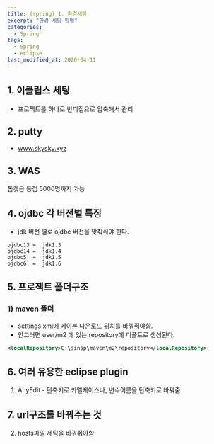 ```yaml
---
title: (spring) 1. 환경세팅 
excerpt: "환경 세팅 방법"
categories:
  - Spring 
tags:
  - Spring
  - eclipse
last_modified_at: 2020-04-11
---
```


## 1. 이클립스 세팅
- 프로젝트를 하나로 반디집으로 압축해서 관리

## 2. putty
- www.skysky.xyz

## 3. WAS
톰켓은 동접 5000명까지 가능

## 4. ojdbc 각 버전별 특징
- jdk 버전 별로 ojdbc 버전을 맞춰줘야 한다.
```
ojdbc13 =  jdk1.3
ojdbc14 =  jdk1.4
ojdbc5  =  jdk1.5
ojdbc6  =  jdk1.6
```

## 5. 프로젝트 폴더구조

### 1) maven 폴더
- settings.xml에 메이븐 다운로드 위치를 바꿔줘야함.
- 안그러면 user/m2 에 있는 repository에 디폴트로 생성된다.
~~~xml
<localRepository>C:\sinsp\maven\m2\repository</localRepository>
~~~

## 6. 여러 유용한 eclipse plugin
1. AnyEdit - 단축키로 카멜케이스나, 변수이름을 단축키로 바꿔줌


## 7. url구조를 바꿔주는 것
2. hosts파일 세팅을 바꿔줘야함
